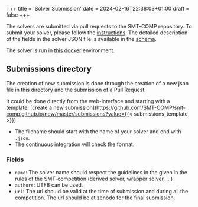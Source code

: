 +++
title = 'Solver Submission'
date = 2024-02-16T22:38:03+01:00
draft = false
+++

The solvers are submitted via pull requests to the SMT-COMP repository. To
submit your solver, please follow the
[instructions](https://github.com/SMT-COMP/smt-comp.github.io/tree/master/submissions).
The detailed description of the fields in the solver JSON file is available in
the [schema](schema.html).

The solver is run in [this docker](https://gitlab.com/sosy-lab/benchmarking/competition-scripts/#computing-environment-on-competition-machines) environment.

## Submissions directory

The creation of new submission is done through the creation of a new json file
in this directory and the submission of a Pull Request.

It could be done directly from the web-interface and starting with a template:
[create a new submission](https://github.com/SMT-COMP/smt-comp.github.io/new/master/submissions?value={{< submissions_template >}})

- The filename should start with the name of your solver and end with `.json`.
- The continuous integration will check the format.

### Fields

- `name`: The solver name should respect the guidelines in the given in the
  rules of the SMT-competition (derived solver, wrapper solver, ...)
- `authors`: UTF8 can be used.
- `url`: The url should be valid at the time of submission and during all the competition. The url should be at zenodo for the final submission.
